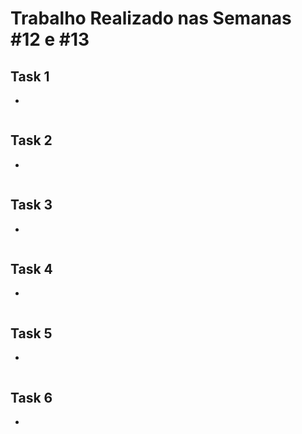 # Trabalho Realizado nas Semanas #12 e #13

## Task 1  

- 

![]()

## Task 2  

- 

![]()

## Task 3  

- 

![]()

## Task 4  

- 

![]()

## Task 5  

- 

![]()

## Task 6  

- 

![]()

